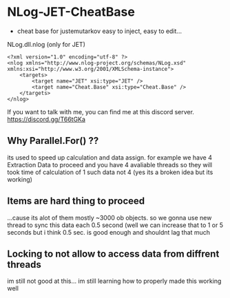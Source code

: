 # NLog-JET-CheatBase

- cheat base for justemutarkov easy to inject, easy to edit...

NLog.dll.nlog (only for JET)
```
<?xml version="1.0" encoding="utf-8" ?>
<nlog xmlns="http://www.nlog-project.org/schemas/NLog.xsd" xmlns:xsi="http://www.w3.org/2001/XMLSchema-instance">
    <targets>
        <target name="JET" xsi:type="JET" />
        <target name="Cheat.Base" xsi:type="Cheat.Base" />
    </targets>
</nlog>
```

If you want to talk with me, you can find me at this discord server.
https://discord.gg/T66tGKa

## Why Parallel.For() ??
  its used to speed up calculation and data assign. for example we have 4 Extraction Data to proceed and you have 4 avaliable threads so they will took time of calculation of 1 such data not 4 (yes its a broken idea but its working)
  
## Items are hard thing to proceed
   ...cause its alot of them mostly ~3000 ob objects. so we gonna use new thread to sync this data each 0.5 second (well we can increase that to 1 or 5 seconds but i think 0.5 sec. is good enough and shouldnt lag that much
   
## Locking to not allow to access data from diffrent threads
  im still not good at this... im still learning how to properly made this working well